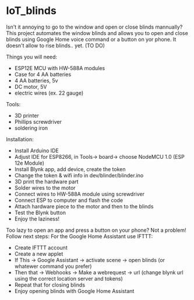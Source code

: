 # IoT_blinds
Isn't it annoying to go to the window and open or close blinds mannually?
This project automates the window blinds and allows you to open and close blinds using Google Home voice command or a button on yor phone.
It doesn't allow to rise blinds.. yet. (TO DO)

Things you will need:
- ESP12E MCU with HW-588A modules
- Case for 4 AA batteries
- 4 AA batteries, 5v
- DC motor, 5V
- electric wires (ex. 22 gauge)

Tools:
- 3D printer
- Phillips screwdriver 
- soldering iron

Installation:
- Install Arduino IDE
- Adjust IDE for ESP8266, in Tools-> board-> choose NodeMCU 1.0 (ESP 12e Module)
- Install Blynk app, add device, create the token
- Change the token & wifi info in dev/blinder/blinder.ino
- 3D print the hardware part
- Solder wires to the motor
- Connect wires to HW-588A module using screwdriver
- Connect ESP to computer and flash the code
- Attach hardware piece to the motor and then to the blinds
- Test the Blynk button
- Enjoy the laziness! 

Too lazy to open an app and press a button on your phone? Not a problem! Follow next steps:
For the Google Home Assistant use IFTTT:
- Create IFTTT account
- Create a new applet
- If This -> Google Assistant -> activate scene -> open blinds (or whatewer command you prefer)
- Then that ->  Webhooks -> Make a webrequest -> url (change blynk url using the correct location server and tokens)
- Repeat that for closing blinds
- Enjoy opening blinds with Google Home Assistant 
